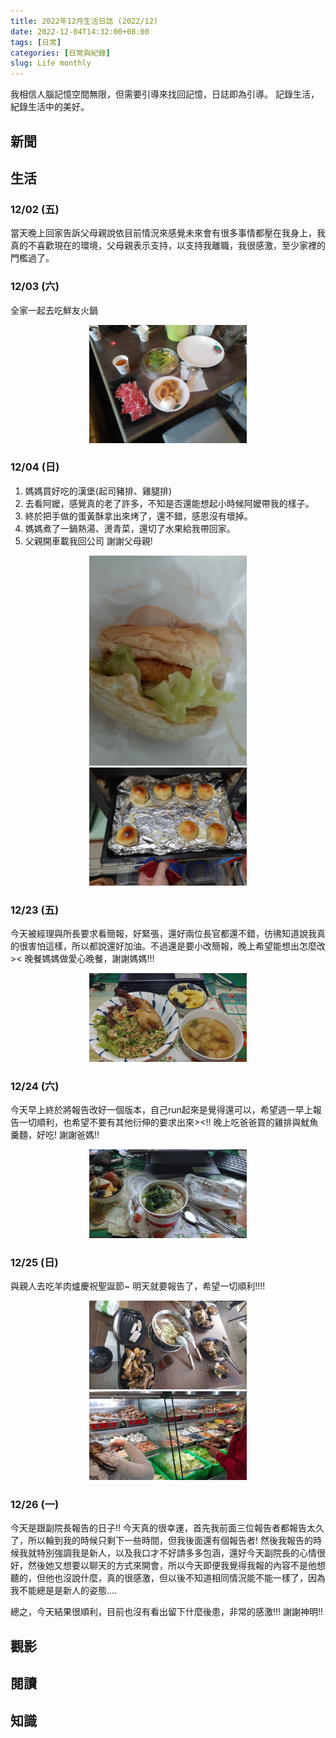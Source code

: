 ```yaml
---
title: 2022年12月生活日誌 (2022/12)
date: 2022-12-04T14:32:00+08:00
tags: [日常]
categories: [日常與紀錄]
slug: Life monthly
---
```


我相信人腦記憶空間無限，但需要引導來找回記憶，日誌即為引導。
記錄生活，紀錄生活中的美好。

<!--more-->
## 新聞

## 生活
### 12/02 (五)
當天晚上回家告訴父母親說依目前情況來感覺未來會有很多事情都壓在我身上，我真的不喜歡現在的環境，父母親表示支持，以支持我離職，我很感激，至少家裡的門檻過了。

### 12/03 (六)
全家一起去吃鮮友火鍋
<div style="text-align: center">
    <img src="/images/日常與紀錄/12月生活紀錄/20221203_鮮友火鍋.jpg" width="50%"/>
</div>

### 12/04 (日)
1. 媽媽買好吃的漢堡(起司豬排、雞腿排)
2. 去看阿嬤，感覺真的老了許多，不知是否還能想起小時候阿嬤帶我的樣子。
3. 終於把手做的蛋黃酥拿出來烤了，還不錯，感恩沒有壞掉。
4. 媽媽煮了一鍋熱湯、燙青菜，還切了水果給我帶回家。
5. 父親開車載我回公司
謝謝父母親!
<div style="text-align: center">
    <img src="/images/日常與紀錄/12月生活紀錄/20221204_好吃的漢堡.jpg" width="50%"/>
</div>
<div style="text-align: center">
    <img src="/images/日常與紀錄/12月生活紀錄/20221204_手做的蛋黃酥.jpg" width="50%"/>
</div>

### 12/23 (五)
今天被經理與所長要求看簡報，好緊張，還好兩位長官都還不錯，彷彿知道說我真的很害怕這樣，所以都說還好加油。不過還是要小改簡報，晚上希望能想出怎麼改><
晚餐媽媽做愛心晚餐，謝謝媽媽!!!
<div style="text-align: center">
    <img src="/images/日常與紀錄/12月生活紀錄/20221223_媽媽的愛心晚餐.jpg" width="50%"/>
</div>

### 12/24 (六)
今天早上終於將報告改好一個版本，自己run起來是覺得還可以，希望週一早上報告一切順利，也希望不要有其他衍伸的要求出來><!! 
晚上吃爸爸買的雞排與魷魚羹麵，好吃! 謝謝爸媽!!
<div style="text-align: center">
    <img src="/images/日常與紀錄/12月生活紀錄/20221224_好吃的魷魚羹麵與雞排.jpg" width="50%"/>
</div>

### 12/25 (日)
與親人去吃羊肉爐慶祝聖誕節~
明天就要報告了，希望一切順利!!!!
<div style="text-align: center">
    <img src="/images/日常與紀錄/12月生活紀錄/20221225_親人聚餐-羊肉爐5.jpg" width="50%"/>
</div>
<div style="text-align: center">
    <img src="/images/日常與紀錄/12月生活紀錄/20221225_親人聚餐-羊肉爐3.jpg" width="50%"/>
</div>

### 12/26 (一)
今天是跟副院長報告的日子!! 今天真的很幸運，首先我前面三位報告者都報告太久了，所以輪到我的時候只剩下一些時間，但我後面還有個報告者! 然後我報告的時候我就特別強調我是新人，以及我口才不好請多多包涵，還好今天副院長的心情很好，然後她又想要以聊天的方式來開會，所以今天即便我覺得我報的內容不是他想聽的，但他也沒說什麼，真的很感激，但以後不知道相同情況能不能一樣了，因為我不能總是是新人的姿態....

總之，今天結果很順利，目前也沒有看出留下什麼後患，非常的感激!!! 謝謝神明!!

## 觀影

## 閱讀

## 知識
